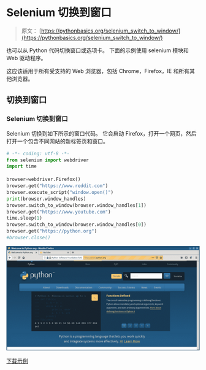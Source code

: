 # Selenium 切换到窗口

> 原文： [https://pythonbasics.org/selenium_switch_to_window/](https://pythonbasics.org/selenium_switch_to_window/)

也可以从 Python 代码切换窗口或选项卡。 下面的示例使用 selenium 模块和 Web 驱动程序。

这应该适用于所有受支持的 Web 浏览器，包括 Chrome，Firefox，IE 和所有其他浏览器。

## 切换到窗口

### Selenium 切换到窗口

Selenium 切换到如下所示的窗口代码。 它会启动 Firefox，打开一个网页，然后打开一个包含不同网站的新标签页和窗口。

```py
# -*- coding: utf-8 -*-
from selenium import webdriver
import time

browser=webdriver.Firefox()
browser.get("https://www.reddit.com")
browser.execute_script("window.open()")
print(browser.window_handles)
browser.switch_to_window(browser.window_handles[1])
browser.get("https://www.youtube.com")
time.sleep(1)
browser.switch_to_window(browser.window_handles[0])
browser.get("https://python.org")
#browser.close()

```

![selenium switch to window](img/8ea20cca971f6e3ac9aa58f3758e579b.jpg)

[下载示例](https://gum.co/GjuJxo)